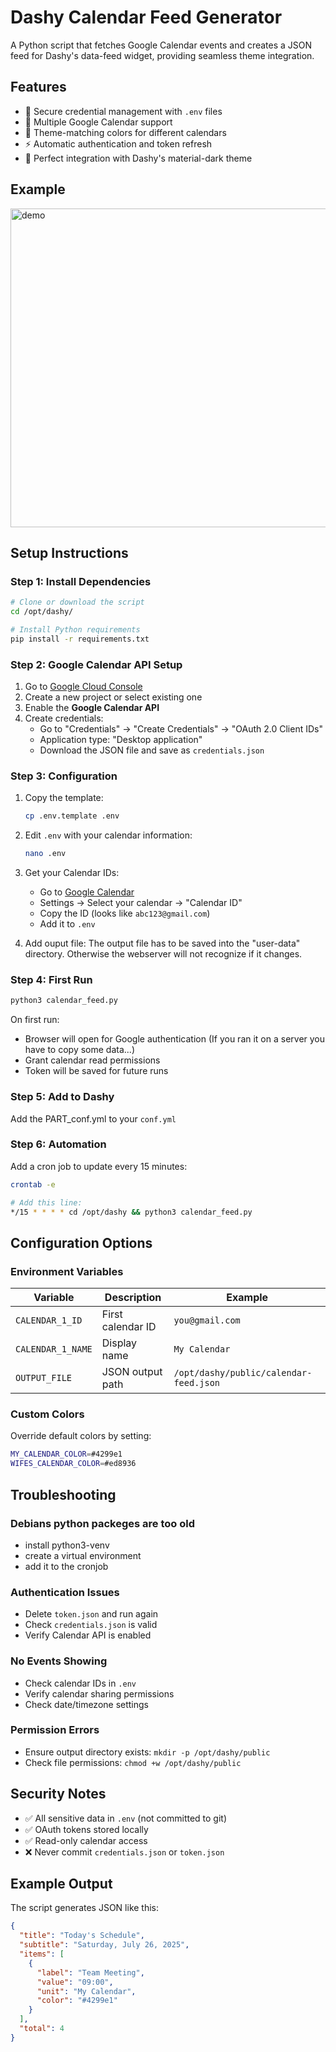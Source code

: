 # Dashy Calendar Feed Generator

A Python script that fetches Google Calendar events and creates a JSON feed for Dashy's data-feed widget, providing seamless theme integration.

## Features

- 🔐 Secure credential management with `.env` files
- 📅 Multiple Google Calendar support
- 🎨 Theme-matching colors for different calendars
- ⚡ Automatic authentication and token refresh
- 📱 Perfect integration with Dashy's material-dark theme

## Example

<img width="546" height="510" alt="demo" src="https://github.com/user-attachments/assets/c5babe68-dea3-4b32-aa89-802ecd848b99" />

## Setup Instructions

### Step 1: Install Dependencies

```bash
# Clone or download the script
cd /opt/dashy/

# Install Python requirements
pip install -r requirements.txt
```

### Step 2: Google Calendar API Setup

1. Go to [Google Cloud Console](https://console.cloud.google.com/)
2. Create a new project or select existing one
3. Enable the **Google Calendar API**
4. Create credentials:
   - Go to "Credentials" → "Create Credentials" → "OAuth 2.0 Client IDs"
   - Application type: "Desktop application"
   - Download the JSON file and save as `credentials.json`

### Step 3: Configuration

1. Copy the template:
   ```bash
   cp .env.template .env
   ```

2. Edit `.env` with your calendar information:
   ```bash
   nano .env
   ```

3. Get your Calendar IDs:
   - Go to [Google Calendar](https://calendar.google.com)
   - Settings → Select your calendar → "Calendar ID"
   - Copy the ID (looks like `abc123@gmail.com`)
   - Add it to `.env`

4. Add ouput file:
   The output file has to be saved into the "user-data" directory. Otherwise the webserver will not recognize if it changes.

### Step 4: First Run

```bash
python3 calendar_feed.py
```

On first run:
- Browser will open for Google authentication (If you ran it on a server you have to copy some data...)
- Grant calendar read permissions 
- Token will be saved for future runs 

### Step 5: Add to Dashy

Add the PART_conf.yml to your `conf.yml`

### Step 6: Automation

Add a cron job to update every 15 minutes:

```bash
crontab -e

# Add this line:
*/15 * * * * cd /opt/dashy && python3 calendar_feed.py
```

## Configuration Options

### Environment Variables

| Variable | Description | Example |
|----------|-------------|---------|
| `CALENDAR_1_ID` | First calendar ID | `you@gmail.com` |
| `CALENDAR_1_NAME` | Display name | `My Calendar` |
| `OUTPUT_FILE` | JSON output path | `/opt/dashy/public/calendar-feed.json` |

### Custom Colors

Override default colors by setting:
```bash
MY_CALENDAR_COLOR=#4299e1
WIFES_CALENDAR_COLOR=#ed8936
```

## Troubleshooting

### Debians python packeges are too old
- install python3-venv
- create a virtual environment
- add it to the cronjob

### Authentication Issues
- Delete `token.json` and run again
- Check `credentials.json` is valid
- Verify Calendar API is enabled

### No Events Showing
- Check calendar IDs in `.env`
- Verify calendar sharing permissions
- Check date/timezone settings

### Permission Errors
- Ensure output directory exists: `mkdir -p /opt/dashy/public`
- Check file permissions: `chmod +w /opt/dashy/public`

## Security Notes

- ✅ All sensitive data in `.env` (not committed to git)
- ✅ OAuth tokens stored locally
- ✅ Read-only calendar access
- ❌ Never commit `credentials.json` or `token.json`

## Example Output

The script generates JSON like this:

```json
{
  "title": "Today's Schedule",
  "subtitle": "Saturday, July 26, 2025",
  "items": [
    {
      "label": "Team Meeting",
      "value": "09:00",
      "unit": "My Calendar",
      "color": "#4299e1"
    }
  ],
  "total": 4
}
```
